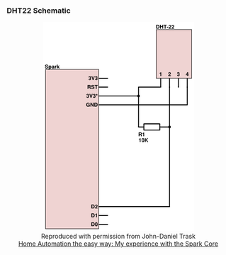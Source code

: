 ### DHT22 Schematic
<p align="center">
  <img src="schematics-project.png"/>
  <br/>
  Reproduced with permission from John-Daniel Trask
  <br/>
  <a href="https://raygun.io/blog/2014/09/home-automation-the-easy-way/">Home Automation the easy way: My experience with the Spark Core</a>
</p>
